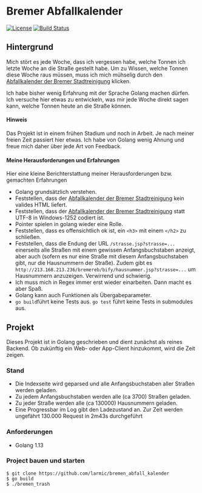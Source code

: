 # Bremer Abfallkalender

[![License](https://img.shields.io/badge/License-Apache%202.0-blue.svg)](https://opensource.org/licenses/Apache-2.0)
[![Build Status](https://travis-ci.org/larmic/bremen_abfall_kalender.svg?branch=master)](https://travis-ci.org/larmic/bremen_abfall_kalender)

## Hintergrund

Mich stört es jede Woche, dass ich vergessen habe, welche Tonnen ich letzte Woche an die Straße gestellt habe. Um zu Wissen,
welche Tonnen diese Woche raus müssen, muss ich mich mühselig durch den [Abfallkalender der Bremer Stadtreinigung](http://213.168.213.236/bremereb/bify/index.jsp) 
klicken.

Ich habe bisher wenig Erfahrung mit der Sprache Golang machen dürfen. Ich versuche hier etwas zu entwickeln, was mir jede 
Woche direkt sagen kann, welche Tonnen heute an die Straße können.

#### Hinweis

Das Projekt ist in einem frühen Stadium und noch in Arbeit. Je nach meiner freien Zeit passiert hier etwas. Ich habe 
von Golang wenig Ahnung und freue mich daher über jede Art von Feedback. 

#### Meine Herausforderungen und Erfahrungen

Hier eine kleine Berichterstattung meiner Herausforderungen bzw. gemachten Erfahrungen

* Golang grundsätzlich verstehen.
* Feststellen, dass der [Abfallkalender der Bremer Stadtreinigung](http://213.168.213.236/bremereb/bify/index.jsp) kein valides HTML liefert.
* Feststellen, dass der [Abfallkalender der Bremer Stadtreinigung](http://213.168.213.236/bremereb/bify/index.jsp) statt UTF-8 in Windows-1252 codiert ist.
* Pointer spielen in golang wieder eine Rolle.
* Feststellen, dass es offensichtlich ok ist, ein `<h3>` mit einem `</h2>` zu schließen.
* Feststellen, dass die Endung der URL `/strasse.jsp?strasse=...` einerseits alle Straßen mit einem gewissen Anfangsbuchstaben anzeigt, aber auch (sofern es nur eine
Straße mit diesem Anfangsbuchstaben gibt, nur die Hausnummern der Straße). Zudem gibt es `http://213.168.213.236/bremereb/bify/hausnummer.jsp?strasse=...` 
um Hausnummern anzuzeigen. Verwirrend und schwierig. 
* Ich muss mich in Regex immer erst wieder einarbeiten. Dann macht es aber Spaß.
* Golang kann auch Funktionen als Übergabeparameter.
* `go build`führt keine Tests aus. `go test` führt keine Tests in submodules aus.

## Projekt

Dieses Projekt ist in Golang geschrieben und dient zunächst als reines
Backend. Ob zukünftig ein Web- oder App-Client hinzukommt, wird die Zeit zeigen.

### Stand

* Die Indexseite wird geparsed und alle Anfangsbuchstaben aller Straßen werden geladen.
* Zu jedem Anfangsbuchstaben werden alle (ca 3700) Straßen geladen.
* Zu jeder Straße werden alle (ca 130000) Hausnummern geladen.
* Eine Progressbar im Log gibt den Ladezustand an. Zur Zeit werden ungefährt 130.000 Request in 2m43s durchgeführt

### Anforderungen

* Golang 1.13

### Project bauen und starten

```ssh
$ git clone https://github.com/larmic/bremen_abfall_kalender
$ go build
$ ./bremen_trash
```
